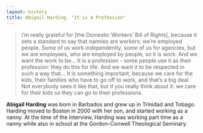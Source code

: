 ```yaml
---
layout: history
title: Abigail Harding, "It is A Profession"
---
```


> I’m really grateful for [the Domestic Workers’ Bill of Rights], because it sets a standard to say that nannies are workers: we’re employed people. Some of us work independently, some of us for agencies, but we are employees, who are employed by people, so it is work. And we want the work to be… It is a profession - some people use it as their profession: they do this for life. And we want it to be respected in such a way that… It is something important, because we care for the kids, their families who have to go off to work, and that’s a big deal. Not everybody sees it like that, but if you really think about it: we care for their kids so they can go to their professions.



**Abigail Harding** was born in Barbados and grew up in Trinidad and Tobago. Harding moved to Boston in 2000 with her son, and started working as a nanny. At the time of the interview, Harding was working part time as a nanny while also in school at the Gordon-Conwell Theological Seminary.

